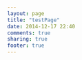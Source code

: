 ```yaml
---
layout: page
title: "testPage"
date: 2014-12-17 22:40
comments: true
sharing: true
footer: true
---
```

